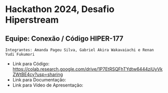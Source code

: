 # Hackathon 2024, Desafio Hiperstream
## Equipe: Conexão / Código HIPER-177
`Integrantes: Amanda Pageu Silva, Gabriel Akira Wakavaiachi e Renan Yudi Fukumori`
             
- Link para Código: https://colab.research.google.com/drive/1P7EtRSQFhTYdtw6444ziUyVkZWtBE4cy?usp=sharing
- Link para Documentação:
- Link para Vídeo de Apresentação:
